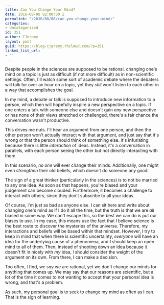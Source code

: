 ```yaml
---
title: Can You Change Your Mind?
date: 2016-08-08 02:00:00 Z
permalink: "/2016/08/08/can-you-change-your-mind/"
categories:
- Uncategorized
id: 351
author: CJeremy
layout: post
guid: https://blog-cjeremy.rhcloud.com/?p=351
linked_list_url:
- ''
---
```


Despite people in the sciences are supposed to be rational, changing one's mind on a topic is just as difficult (if not more difficult) as in non-scientific settings. Often, I'll watch some sort of academic debate where the debaters will talk for over an hour on a topic, yet they _still_ won't listen to each other in a way that accomplishes the goal.

In my mind, a debate or talk is supposed to introduce new information to a person, which then will hopefully inspire a new perspective on a topic. If one enters a talk with someone else and doesn't gain _any_ new perspective or has none of their views stretched or challenged, there's a fair chance the conversation wasn't productive.

This drives me nuts. I'll hear an argument from one person, and then the other person won't actually interact with that argument, and just say that it's wrong or that the person should think of something else. It's infuriating because there is little _interaction_ of ideas. Instead, it's a conversation in parallels, with each person seeing the other but not directly interacting with them.

In this scenario, _no one_ will ever change their minds. Additionally, one might even _strengthen_ their old beliefs, which doesn't do someone any good.

The sign of a great thinker (particularly in the sciences) is to not be married to any one idea. As soon as that happens, you're biased and your judgement can become clouded. Furthermore, it becomes a challenge to interact with others, since they don't subscribe to all your ideas.

Of course, I'm just as bad as anyone else. I can sit here and write about changing one's mind as if I do it all the time, but the truth is that we are _all_ biased in some way. We can't escape this, so the best we can do is put our biases to use. In my case, this means use the fact that I believe science is the best route to discover the mysteries of the universe. Therefore, my interactions and beliefs will be based within that mindset. However, I try to keep in mind that when there is scientific uncertainty, _everyone_ will have an idea for the underlying cause of a phenomena, and I should keep an open mind to all of them. Then, instead of shooting down an idea because it doesn't fit in nicely with _my_ idea, I should consider the weight of the argument on its own. From there, I can make a decision.

Too often, I find, we _say_ we are rational, yet we don't change our minds for anything that comes up. We may say that our reasons are scientific, but a lot of the time it comes to not wanting to accept that your personal idea is wrong, and that's a problem.

As such, my personal goal is to seek to change my mind as often as I can. That is the sign of learning.